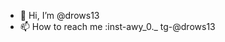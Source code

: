 - 👋 Hi, I’m @drows13
- 📫 How to reach me :inst-awy_0._
tg-@drows13
<!---
drows13/drows13 is a ✨ special ✨ repository because its `README.md` (this file) appears on your GitHub profile.
You can click the Preview link to take a look at your changes.
--->

